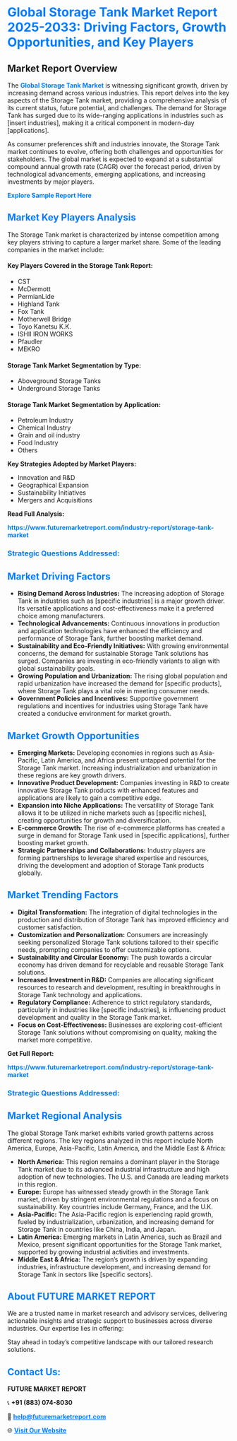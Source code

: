 <h1 style="color: #007BFF;">Global Storage Tank Market Report 2025-2033: Driving Factors, Growth Opportunities, and Key Players</h1>

<section id="overview">
<h2>Market Report Overview</h2>
<p>The <a href="https://www.futuremarketreport.com/industry-report/storage-tank-market" style="color: #007BFF; text-decoration: none;"><strong>Global Storage Tank Market</strong></a> is witnessing significant growth, driven by increasing demand across various industries. This report delves into the key aspects of the Storage Tank market, providing a comprehensive analysis of its current status, future potential, and challenges. The demand for Storage Tank has surged due to its wide-ranging applications in industries such as [insert industries], making it a critical component in modern-day [applications].</p>
<p>As consumer preferences shift and industries innovate, the Storage Tank market continues to evolve, offering both challenges and opportunities for stakeholders. The global market is expected to expand at a substantial compound annual growth rate (CAGR) over the forecast period, driven by technological advancements, emerging applications, and increasing investments by major players.</p>
</section>

<section id="overview">
<p><a href="https://www.futuremarketreport.com/request-sample/reportId=61038" style="color: #007BFF; text-decoration: none;"><strong>Explore Sample Report Here</strong></a></p>
</section>

<section id="key-players">
<h2 style="color: #007BFF;">Market Key Players Analysis</h2>
<p>The Storage Tank market is characterized by intense competition among key players striving to capture a larger market share. Some of the leading companies in the market include:</p>
<h4>Key Players Covered in the Storage Tank Report:</h4>
<ul><li>CST</li><li>McDermott</li><li>PermianLide</li><li>Highland Tank</li><li>Fox Tank</li><li>Motherwell Bridge</li><li>Toyo Kanetsu K.K.</li><li>ISHII IRON WORKS</li><li>Pfaudler</li><li>MEKRO</li></ul>
<h4>Storage Tank Market Segmentation by Type:</h4>
<ul><li>Aboveground Storage Tanks</li><li>Underground Storage Tanks</li></ul>

<h4>Storage Tank Market Segmentation by Application:</h4>
<ul><li>Petroleum Industry</li><li>Chemical Industry</li><li>Grain and oil industry</li><li>Food Industry</li><li>Others</li></ul>
<p><strong>Key Strategies Adopted by Market Players:</strong></p>
<ul>
<li>Innovation and R&D</li>
<li>Geographical Expansion</li>
<li>Sustainability Initiatives</li>
<li>Mergers and Acquisitions</li>
</ul>
</section>

<section>
<p><strong>Read Full Analysis: </strong></p><a href="https://www.futuremarketreport.com/industry-report/storage-tank-market" style="color: #007BFF; text-decoration: none;"><strong>https://www.futuremarketreport.com/industry-report/storage-tank-market</strong></a>
<h3 style="color: #007BFF;">Strategic Questions Addressed:</h3>
</section>

<section id="driving-factors">
<h2 style="color: #007BFF;">Market Driving Factors</h2>
<ul>
<li><strong>Rising Demand Across Industries:</strong> The increasing adoption of Storage Tank in industries such as [specific industries] is a major growth driver. Its versatile applications and cost-effectiveness make it a preferred choice among manufacturers.</li>
<li><strong>Technological Advancements:</strong> Continuous innovations in production and application technologies have enhanced the efficiency and performance of Storage Tank, further boosting market demand.</li>
<li><strong>Sustainability and Eco-Friendly Initiatives:</strong> With growing environmental concerns, the demand for sustainable Storage Tank solutions has surged. Companies are investing in eco-friendly variants to align with global sustainability goals.</li>
<li><strong>Growing Population and Urbanization:</strong> The rising global population and rapid urbanization have increased the demand for [specific products], where Storage Tank plays a vital role in meeting consumer needs.</li>
<li><strong>Government Policies and Incentives:</strong> Supportive government regulations and incentives for industries using Storage Tank have created a conducive environment for market growth.</li>
</ul>
</section>

<section id="growth-opportunities">
<h2 style="color: #007BFF;">Market Growth Opportunities</h2>
<ul>
<li><strong>Emerging Markets:</strong> Developing economies in regions such as Asia-Pacific, Latin America, and Africa present untapped potential for the Storage Tank market. Increasing industrialization and urbanization in these regions are key growth drivers.</li>
<li><strong>Innovative Product Development:</strong> Companies investing in R&D to create innovative Storage Tank products with enhanced features and applications are likely to gain a competitive edge.</li>
<li><strong>Expansion into Niche Applications:</strong> The versatility of Storage Tank allows it to be utilized in niche markets such as [specific niches], creating opportunities for growth and diversification.</li>
<li><strong>E-commerce Growth:</strong> The rise of e-commerce platforms has created a surge in demand for Storage Tank used in [specific applications], further boosting market growth.</li>
<li><strong>Strategic Partnerships and Collaborations:</strong> Industry players are forming partnerships to leverage shared expertise and resources, driving the development and adoption of Storage Tank products globally.</li>
</ul>
</section>

<section id="trending-factors">
<h2 style="color: #007BFF;">Market Trending Factors</h2>
<ul>
<li><strong>Digital Transformation:</strong> The integration of digital technologies in the production and distribution of Storage Tank has improved efficiency and customer satisfaction.</li>
<li><strong>Customization and Personalization:</strong> Consumers are increasingly seeking personalized Storage Tank solutions tailored to their specific needs, prompting companies to offer customizable options.</li>
<li><strong>Sustainability and Circular Economy:</strong> The push towards a circular economy has driven demand for recyclable and reusable Storage Tank solutions.</li>
<li><strong>Increased Investment in R&D:</strong> Companies are allocating significant resources to research and development, resulting in breakthroughs in Storage Tank technology and applications.</li>
<li><strong>Regulatory Compliance:</strong> Adherence to strict regulatory standards, particularly in industries like [specific industries], is influencing product development and quality in the Storage Tank market.</li>
<li><strong>Focus on Cost-Effectiveness:</strong> Businesses are exploring cost-efficient Storage Tank solutions without compromising on quality, making the market more competitive.</li>
</ul>
</section>

<section>
<p><strong>Get Full Report: </strong></p><a href="https://www.futuremarketreport.com/industry-report/storage-tank-market" style="color: #007BFF; text-decoration: none;"><strong>https://www.futuremarketreport.com/industry-report/storage-tank-market</strong></a>
<h3 style="color: #007BFF;">Strategic Questions Addressed:</h3>
</section>


<section id="regional-analysis">
<h2 style="color: #007BFF;">Market Regional Analysis</h2>
<p>The global Storage Tank market exhibits varied growth patterns across different regions. The key regions analyzed in this report include North America, Europe, Asia-Pacific, Latin America, and the Middle East & Africa:</p>
<ul>
<li><strong>North America:</strong> This region remains a dominant player in the Storage Tank market due to its advanced industrial infrastructure and high adoption of new technologies. The U.S. and Canada are leading markets in this region.</li>
<li><strong>Europe:</strong> Europe has witnessed steady growth in the Storage Tank market, driven by stringent environmental regulations and a focus on sustainability. Key countries include Germany, France, and the U.K.</li>
<li><strong>Asia-Pacific:</strong> The Asia-Pacific region is experiencing rapid growth, fueled by industrialization, urbanization, and increasing demand for Storage Tank in countries like China, India, and Japan.</li>
<li><strong>Latin America:</strong> Emerging markets in Latin America, such as Brazil and Mexico, present significant opportunities for the Storage Tank market, supported by growing industrial activities and investments.</li>
<li><strong>Middle East & Africa:</strong> The region’s growth is driven by expanding industries, infrastructure development, and increasing demand for Storage Tank in sectors like [specific sectors].</li>
</ul>
</section>

<footer>
<h2 style="color: #007BFF;">About FUTURE MARKET REPORT</h2>
<p>We are a trusted name in market research and advisory services, delivering actionable insights and strategic support to businesses across diverse industries. Our expertise lies in offering:</p>

<p>Stay ahead in today’s competitive landscape with our tailored research solutions.</p>

<h2 style="color: #007BFF;">Contact Us:</h2>
<p><strong>FUTURE MARKET REPORT</strong></p>
<p>📞 <strong>+91 (883) 074-8030</strong></p>
<p>📧 <strong><a href="mailto:help@futuremarketreport.com" style="color: #007BFF;">help@futuremarketreport.com</a></strong></p>
<p>🌐 <strong><a href="https://www.futuremarketreport.com/" style="color: #007BFF;">Visit Our Website</a></strong></p>
</footer>